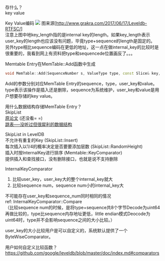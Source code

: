 存什么？  
key value  

Key Value编码
![](http://www.grakra.com/2017/06/17/Leveldb-RTFSC/leveldb_images/leveldb_memtable_key.png)
图来源[http://www.grakra.com/2017/06/17/Leveldb-RTFSC/]  
注意上图中地key_length指的是internal key的length。如果key_length表示user_key的length也应该没有问题，毕竟type+sequence的length是固定的。  
另外type相比sequence编码在更低的地址，这一点在做internal_key的比较时是很重要的，我看到网上有资料把type和sequencede位置画反了。。。  

Memtable Entry在MemTable::Add函数中生成   
```cpp
void MemTable::Add(SequenceNumber s, ValueType type, const Slice& key, const Slice& value)
```
Add的参数分别对应MemTable Entry的sequence，type，user_key和value。type表示该操作是插入还是删除，sequence为系统维护，user_key和value是用户想要存储的key value。  

用什么数据结构存储MemTable Entry？  
SkipList  
[原论文](https://15721.courses.cs.cmu.edu/spring2018/papers/08-oltpindexes1/pugh-skiplists-cacm1990.pdf) (还没看= =)  
[跳表──没听过但很犀利的数据结构](https://lotabout.me/2018/skip-list/)

SkipList in LevelDB  
不允许有重复的Key (SkipList::Insert)  
每次插入以1/4的概率决定是否要要添加层数 (SkipList::RandomHeight)  
插入时按InternalKey进行排序 (Memtable::KeyComparator)  
提供插入和查找接口，没有删除接口，也就是说不支持删除  

InternalKeyComparator  
1. 比较user_key，user_key大的整个internal_key就大  
2. 比较sequence num，sequence num小的internal_key大   

不可能存在user_key和sequence_num同时相同的情况  
ref: InternalKeyComparator::Compare  
（比较sequence num的时候，是将type+sequence共8个字节Decode为uint64再做比较的，type比sequence内存地址更低，little endian模式Deocode为uint64时，type并不会影响sequence之间的大小比较。）  

user_key的大小比较用户是可以自定义的，系统默认提供了一个ByteWiseComparator。  

用户如何自定义比较函数？  
https://github.com/google/leveldb/blob/master/doc/index.md#comparators



